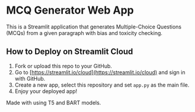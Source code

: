 # MCQ Generator Web App

This is a Streamlit application that generates Multiple-Choice Questions (MCQs) from a given paragraph with bias and toxicity checking.

## How to Deploy on Streamlit Cloud

1. Fork or upload this repo to your GitHub.
2. Go to [https://streamlit.io/cloud](https://streamlit.io/cloud) and sign in with GitHub.
3. Create a new app, select this repository and set `app.py` as the main file.
4. Enjoy your deployed app! 

Made with using T5 and BART models.
